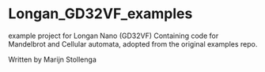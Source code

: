 # Longan_GD32VF_examples

example project for Longan Nano (GD32VF)
Containing code for Mandelbrot and Cellular automata, adopted from the original examples repo.

Written by Marijn Stollenga
